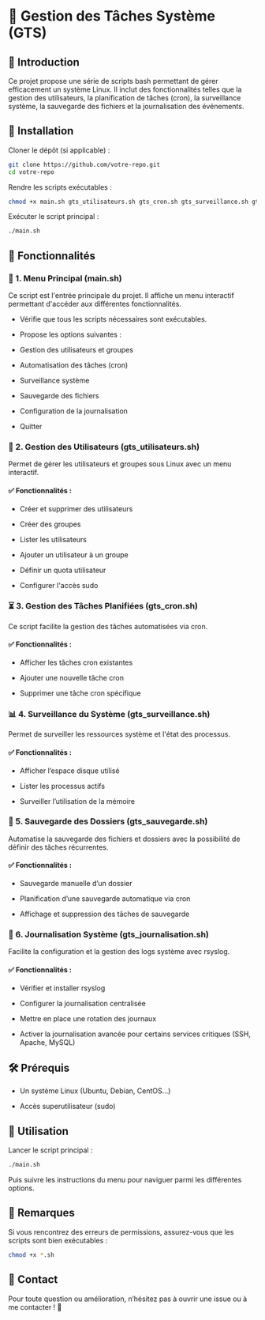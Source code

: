 # 📌 Gestion des Tâches Système (GTS)

## 📖 Introduction

Ce projet propose une série de scripts bash permettant de gérer efficacement un système Linux. Il inclut des fonctionnalités telles que la gestion des utilisateurs, la planification de tâches (cron), la surveillance système, la sauvegarde des fichiers et la journalisation des événements.

## 🚀 Installation

Cloner le dépôt (si applicable) :
```bash
git clone https://github.com/votre-repo.git
cd votre-repo
```

Rendre les scripts exécutables :
```bash
chmod +x main.sh gts_utilisateurs.sh gts_cron.sh gts_surveillance.sh gts_sauvegarde.sh gts_journalisation.sh
```

Exécuter le script principal :
```bash
./main.sh
```

## 📜 Fonctionnalités

### 📌 1. Menu Principal (main.sh)

Ce script est l'entrée principale du projet. Il affiche un menu interactif permettant d'accéder aux différentes fonctionnalités.

- Vérifie que tous les scripts nécessaires sont exécutables.

- Propose les options suivantes :

- Gestion des utilisateurs et groupes

- Automatisation des tâches (cron)

- Surveillance système

- Sauvegarde des fichiers

- Configuration de la journalisation

- Quitter

### 👤 2. Gestion des Utilisateurs (gts_utilisateurs.sh)

Permet de gérer les utilisateurs et groupes sous Linux avec un menu interactif.

#### ✅ Fonctionnalités :

- Créer et supprimer des utilisateurs

- Créer des groupes

- Lister les utilisateurs

- Ajouter un utilisateur à un groupe

- Définir un quota utilisateur

- Configurer l'accès sudo

### ⏳ 3. Gestion des Tâches Planifiées (gts_cron.sh)

Ce script facilite la gestion des tâches automatisées via cron.

#### ✅ Fonctionnalités :

- Afficher les tâches cron existantes

- Ajouter une nouvelle tâche cron

- Supprimer une tâche cron spécifique

### 📊 4. Surveillance du Système (gts_surveillance.sh)

Permet de surveiller les ressources système et l'état des processus.

#### ✅ Fonctionnalités :

- Afficher l’espace disque utilisé

- Lister les processus actifs

- Surveiller l’utilisation de la mémoire

### 💾 5. Sauvegarde des Dossiers (gts_sauvegarde.sh)

Automatise la sauvegarde des fichiers et dossiers avec la possibilité de définir des tâches récurrentes.

#### ✅ Fonctionnalités :

- Sauvegarde manuelle d’un dossier

- Planification d’une sauvegarde automatique via cron

- Affichage et suppression des tâches de sauvegarde

### 📝 6. Journalisation Système (gts_journalisation.sh)

Facilite la configuration et la gestion des logs système avec rsyslog.

#### ✅ Fonctionnalités :

- Vérifier et installer rsyslog

- Configurer la journalisation centralisée

- Mettre en place une rotation des journaux

- Activer la journalisation avancée pour certains services critiques (SSH, Apache, MySQL)

## 🛠️ Prérequis

- Un système Linux (Ubuntu, Debian, CentOS...)

- Accès superutilisateur (sudo)

## 📌 Utilisation

Lancer le script principal :

```bash
./main.sh
```
Puis suivre les instructions du menu pour naviguer parmi les différentes options.

## 📢 Remarques

Si vous rencontrez des erreurs de permissions, assurez-vous que les scripts sont bien exécutables :

```bash
chmod +x *.sh
```
## 📧 Contact

Pour toute question ou amélioration, n’hésitez pas à ouvrir une issue ou à me contacter ! 🚀
